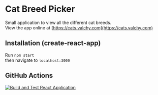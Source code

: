 # Cat Breed Picker

Small application to view all the different cat breeds.  
View the app online at [https://cats.valchy.com](https://cats.valchy.com)

## Installation (create-react-app)

Run `npm start`  
then navigate to `localhost:3000`

## GitHub Actions

[![Build and Test React Application](https://github.com/Valchy/web-tooling-007/actions/workflows/node.js.yml/badge.svg?branch=main)](https://github.com/Valchy/web-tooling-007/actions/workflows/node.js.yml)
